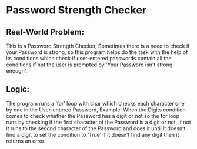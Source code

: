 # Password Strength Checker

## Real-World Problem:
This is a Password Strength Checker, 
Sometimes there is a need to check if your Password is strong, so this program helps do the task with the help of its conditions which check if user-entered passwords contain all the conditions if not the user is prompted by 'Your Password isn't strong enough'.

## Logic:
The program runs a ‘for’ loop with char which checks each character one by one in the User-entered Password, Example: When the Digits condition comes to check whether the Password has a digit or not so the for loop runs by checking if the first character of the Password is a digit or not, if not it runs to the second character of the Password and does it until it doesn’t find a digit to set the condition to ‘True’ if it doesn’t find any digit then it returns an error.
